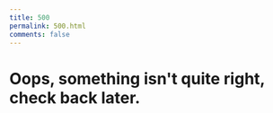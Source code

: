 ```yaml
---
title: 500
permalink: 500.html
comments: false
---
```


# Oops, something isn't quite right, check back later.
